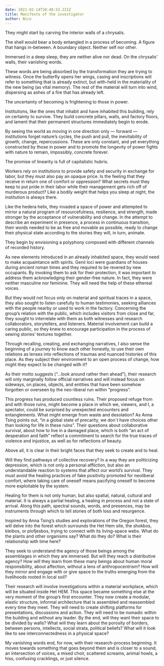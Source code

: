 ```yaml
---
date: 2021-02-14T20:40:53.221Z
title: Manifesto of the investigator
author: Nico
---
```

<!--StartFragment-->



They might start by carving the interior walls of a chrysalis.



The shell would bear a body entangled in a process of becoming. A figure that hangs in-between. A boundary object. Neither self nor other.



Immersed in a deep sleep, they are neither alive nor dead. On the chrysalis’ walls, their vanishing words.



These words are being absorbed by the transformation they are trying to witness. Once the butterfly opens her wings, casing and inscriptions will refer to something that is already extinct, but with-held in the materiality of the new being (as vital memory). The rest of the material will turn into wind, dispersing as ashes of a fire that has already left.



The uncertainty of becoming is frightening to those in power.



Institutions, like the ones that inhabit and have inhabited this building, rely on certainty to survive. They build concrete pillars, walls, and factory floors, and lament that their permanent structures immediately begin to erode.



By seeing the world as moving in one direction only — forward — institutions forget nature’s cycles, the push and pull, the inevitability of growth, change, repercussions. These are only constant, and yet everything constructed by those in power and to promote the longevity of power fights with nature to remain, impossibly, concrete forever.



The promise of linearity is full of capitalistic hubris.



Workers rely on institutions to provide safety and security in exchange for labor, but they must also pay an opaque price. Is the feeling that they receive in return one of comfort or oppression? What secrets must they keep to put pride in their labor while their management gets rich off of murderous product? Like a bodily weight that helps you sleep at night, the institution is always there.



Like the hedera helix, they invaded a space of power and attempted to mirror a natural program of resourcefulness, resilience, and strength, made stronger by the acceptance of vulnerability and change. In the attempt to describe an experiment in presence, a process in continuous transition, their words needed to be as free and movable as possible, ready to change their physical state according to the stories they will, in turn, animate.



They begin by envisioning a polyphony composed with different channels of recorded history.



As new elements introduced in an already inhabited space, they would need to make acquaintance with spirits. Genii loci were guardians of houses during ancient roman times and they required to be revered by new occupants. By invoking them to ask for their protection, it was important to address them acknowledging their gender-free nature. In fact, they were neither masculine nor feminine. They will need the help of these ethereal voices.



But they would not focus only on material and spiritual traces in a space, they also sought to listen carefully to human testimonies, seeking alliances with the people nearby or used to work in the factory. Concerning the group’s relation with the public, which includes visitors from close and far, they sought to interrelate with them as both witnesses and research collaborators, storytellers, and listeners. Material involvement can build a caring public, so they knew to encourage participation in the process of sewing stories’ textures together.



Through recalling, creating, and exchanging narratives, I also sense the beginning of a journey to know each other honestly, to use their own relations as lenses into reflections of traumas and nuanced histories of this place. As they subject their environment to an open process of change, how might they expect to be changed with it?



As their motto suggests (“…look around rather then ahead”), their research will only marginally follow official narratives and will instead focus on sideways, on places, objects, and entities that have been somehow forgotten or overseen by the neo-liberal run within “progress”.



This progress has produced countless ruins. Their proposed refuge from and with those ruins, might become a place in which we, viewers, and I, a spectator, could be surprised by unexpected encounters and entanglements. What might emerge from waste and desolation? As Anna Tsing points out, “in a global state of precarity, we don´t have choices other than looking for life in these ruins”. Their questions about collaborative survival, about how to live in a damaged place, which is both “an act of desperation and faith” reflect a commitment to search for the true traces of violence and injustice, as well as for reflections of beauty.



Above all, it is clear in their bright faces that they seek to create and to heal.



Will they find pathways of collective recovery? In a way they are politicizing depression, which is not only a personal affliction, but also an understandable reaction to systems that affect our world’s survival. They must avoid the healing practices of fake positivity promoted for neoliberal comfort, where taking care of oneself means pacifying oneself to become more exploitable by the system.



Healing for them is not only human, but also spatial, natural, cultural and material. It is always a partial healing, a healing in process and not a state of arrival. Along this path, spectral sounds, words, and presences, may be instruments through which to tell stories of both loss and resurgence.



Inspired by Anna Tsing’s studies and explorations of the Oregon forest, they will delve into the forest which surrounds the Het Hem site, the shokbos, kleibos, or plofjesbos, trying to connect with its living-space webs. What do the plants and other organisms say? What do they do? What is their relationship with time here?



They seek to understand the agency of those beings among the assemblages in which they are immersed. But will they reach a distributive agency? How will they learn from these many beings about human moral responsibility, about affection, without a lens of anthropocentrism? How will they mirror and engage with or give space to the truths emerging from the livelihoods rooted in local soil?



Their research will involve investigations within a material workplace, which will be situated inside Het HEM. This space became something else at the very moment of the group’s first encounter. They now create a modular, elastic structure, informal architecture that is assembled and reassembled every time they meet. They will need to create shifting platforms for presentations, discussions and action. They will need to be nomadic within the building and without any leader. By the end, will they want their space to be divided by walls? What will they learn about the porosity of borders, between persons, intellects, social strata, political beliefs? What will it look like to see interconnectedness in a physical space?



My vanishing words end, for now, with their research-process beginning. It moves towards something that goes beyond them and is closer to a sound, an intersection of voices, a mixed choir, scattered screams, animal howls, a hiss, confusing cracklings, or just silence.

<!--EndFragment-->